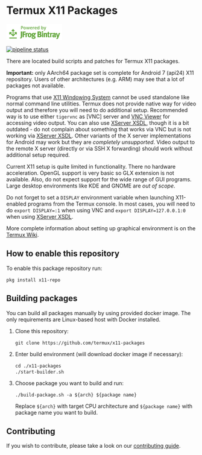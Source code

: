 # Termux X11 Packages

[![Powered by JFrog Bintray](./.github/static/powered-by-bintray.png)](https://bintray.com)

[![pipeline status](https://gitlab.com/xeffyr/x11-packages/badges/master/pipeline.svg)](https://gitlab.com/xeffyr/x11-packages/commits/master)

There are located build scripts and patches for Termux X11 packages.

**Important:** only AArch64 package set is complete for Android 7 (api24) X11 repository. Users of other architectures (e.g. ARM) may see that a lot of packages not available.

Programs that use [X11 Windowing System] cannot be used standalone like normal
command line utilities. Termux does not provide native way for video output and
therefore you will need to do additional setup. Recommended way is to use either
`tigervnc` as [VNC] server and [VNC Viewer] for accessing video output. You can
also use [XServer XSDL], though it is a bit outdated - do not complain about
something that works via VNC but is not working via [XServer XSDL]. Other
variants of the X server implementations for Android may work but they are
*completely unsupported*. Video output to the remote X server (directly or via
SSH X forwarding) should work without additional setup required.

Current X11 setup is quite limited in functionality. There no hardware
acceleration. OpenGL support is very basic so GLX extension is not available.
Also, do not expect support for the wide range of GUI programs. Large desktop
environments like KDE and GNOME are *out of scope*.

Do not forget to set a `DISPLAY` environment variable when launching X11-enabled
programs from the Termux console. In most cases, you will need to do
`export DISPLAY=:1` when using VNC and `export DISPLAY=127.0.0.1:0` when using
[XServer XSDL].

More complete information about setting up graphical environment is on the
[Termux Wiki].

## How to enable this repository

To enable this package repository run:
```ShellSession
pkg install x11-repo
```

## Building packages

You can build all packages manually by using provided docker image. The only
requirements are Linux-based host with Docker installed.

1. Clone this repository:
	```ShellSession
	git clone https://github.com/termux/x11-packages
	```

2. Enter build environment (will download docker image if necessary):
	```ShellSession
	cd ./x11-packages
	./start-builder.sh
	```

3. Choose package you want to build and run:
	```ShellSession
	./build-package.sh -a ${arch} ${package name}
	```
	Replace `${arch}` with target CPU architecture and `${package name}` with
	package name you want to build.

## Contributing

If you wish to contribute, please take a look on our [contributing guide](./CONTRIBUTING.md).

[X11 Windowing System]: <https://en.wikipedia.org/wiki/X_Window_System>
[Termux Wiki]: <https://wiki.termux.com/wiki/Graphical_Environment>
[VNC Viewer]: <https://play.google.com/store/apps/details?id=com.realvnc.viewer.android>
[XServer XSDL]: <https://play.google.com/store/apps/details?id=x.org.server>
